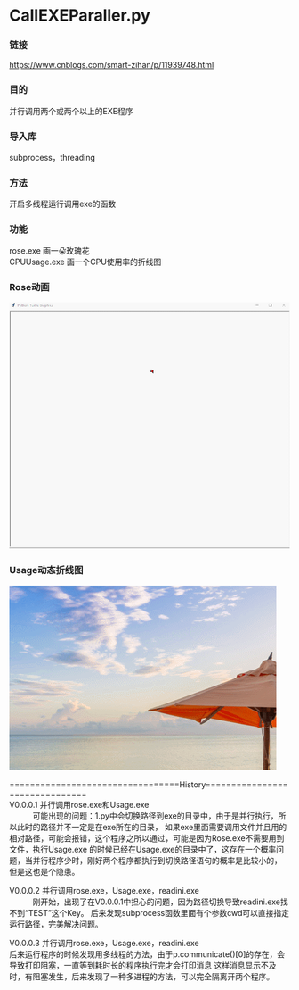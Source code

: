 # CallEXEParaller.py
### 链接
https://www.cnblogs.com/smart-zihan/p/11939748.html
### 目的
并行调用两个或两个以上的EXE程序  
### 导入库
subprocess，threading  
### 方法
开启多线程运行调用exe的函数  
### 功能  
rose.exe 画一朵玫瑰花  
CPUUsage.exe 画一个CPU使用率的折线图
### Rose动画
![Rose](https://raw.githubusercontent.com/Aimee888/20200613/master/20200613/%E5%B9%B6%E8%A1%8C%E8%B0%83%E7%94%A8%E4%B8%A4%E4%B8%AAEXE/img_folder/rose.gif)
### Usage动态折线图
![Usage](https://raw.githubusercontent.com/Aimee888/20200613/master/20200613/%E5%B9%B6%E8%A1%8C%E8%B0%83%E7%94%A8%E4%B8%A4%E4%B8%AAEXE/img_folder/usage.gif)  

=================================History===============================  
V0.0.0.1 并行调用rose.exe和Usage.exe  
&emsp;&emsp;&emsp;可能出现的问题：1.py中会切换路径到exe的目录中，由于是并行执行，所以此时的路径并不一定是在exe所在的目录，
如果exe里面需要调用文件并且用的相对路径，可能会报错，这个程序之所以通过，可能是因为Rose.exe不需要用到文件，执行Usage.exe
的时候已经在Usage.exe的目录中了，这存在一个概率问题，当并行程序少时，刚好两个程序都执行到切换路径语句的概率是比较小的，
但是这也是个隐患。  

V0.0.0.2 并行调用rose.exe，Usage.exe，readini.exe  
&emsp;&emsp;&emsp;刚开始，出现了在V0.0.0.1中担心的问题，因为路径切换导致readini.exe找不到“TEST”这个Key。
后来发现subprocess函数里面有个参数cwd可以直接指定运行路径，完美解决问题。  

V0.0.0.3 并行调用rose.exe，Usage.exe，readini.exe  
后来运行程序的时候发现用多线程的方法，由于p.communicate()[0]的存在，会导致打印阻塞，一直等到耗时长的程序执行完才会打印消息
这样消息显示不及时，有阻塞发生，后来发现了一种多进程的方法，可以完全隔离开两个程序。